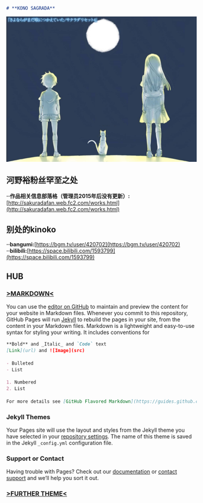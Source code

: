 ```markdown
# **KONO SAGRADA**
```
![SAGRADA Logo](./tsukinosuna.jpg)
## 河野裕粉丝罕至之处
**··作品相关信息部落格（管理员2015年后没有更新）:**[http://sakuradafan.web.fc2.com/works.html](http://sakuradafan.web.fc2.com/works.html)
## 别处的kinoko 
**··bangumi:**[https://bgm.tv/user/420702](https://bgm.tv/user/420702)
**··bilibili:**[https://space.bilibili.com/1593799](https://space.bilibili.com/1593799)
## HUB
### **[>MARKDOWN<](https://guides.github.com/features/mastering-markdown/)**
You can use the [editor on GitHub](https://github.com/konosagrada/konosagrada.github.io/edit/master/index.md) to maintain and preview the content for your website in Markdown files.
Whenever you commit to this repository, GitHub Pages will run [Jekyll](https://jekyllrb.com/) to rebuild the pages in your site, from the content in your Markdown files.
Markdown is a lightweight and easy-to-use syntax for styling your writing. It includes conventions for

```markdown
**Bold** and _Italic_ and `Code` text
[Link](url) and ![Image](src)

- Bulleted
- List

1. Numbered
2. List

For more details see [GitHub Flavored Markdown](https://guides.github.com/features/mastering-markdown/).
```
### Jekyll Themes
Your Pages site will use the layout and styles from the Jekyll theme you have selected in your [repository settings](https://github.com/konosagrada/konosagrada.github.io/settings). The name of this theme is saved in the Jekyll `_config.yml` configuration file.

### Support or Contact
Having trouble with Pages? Check out our [documentation](https://help.github.com/categories/github-pages-basics/) or [contact support](https://github.com/contact) and we’ll help you sort it out.
### [>FURTHER THEME<](https://www.jekyll.com.cn/docs/step-by-step/04-layouts/)
